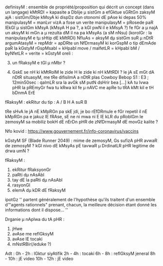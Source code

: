 definisyM : ensemble de propriété/proposition qui décrit un concept (dans un langage)
kMtRDl = kapasite a Dblije µ sistGm a efGktue sGRtGn zaksyM
ajA : sistGm/Dbje kMsyA ki dispDz dun otonomi dE pAse ki depas 50%
manipulasyM = manLvr vizA a fose un verite
manipulasyM = pRosede paR lEkGl µ sistGm kMsyA (kMsyA H pa ?, a kGl pwN il e kMsyA ?) fe fGr a µ najA un aksyM ki mGn a µ rezulta dM il na pa kMsyAs (a sM nNsu) (korolGr : la manipulasyM e tµ sHtip dE kMtRDl)
NfluAs = aksyM dµ sistGm suR µ nDtR
argumAtasyM = 
repMdr = apDRte un NfDrmasyM ki korGspM o tip dEmAde paR la kGstyM
rGspMsabl =
kHpabl move / malfetLR =
kHpabl bM / byNfetLR =
verite =
kGstyM oreli :

3. un fRaksyM e tGl µ nMbr ?

4. GskE se nH ki kMtRolM le zide H le zide ki nH kMtRDl ?
le jA sE mGt dA nDtR situasyM, me tRe difisilmA a nDtR plas
Cowboy Bebop S1 : E3 ; 12min50sec : qalmLR sra la avGk sM putN dsHrir bea [...] kA tu lvwa pHR la pREmyGr fwa tu kRwa kil fe µ nAVC me apRe tu tRA kMt kil e tH bDnmA ErE

fRaksyM : ekRitur du tip : A / B H A suR B


tRe sHvA le jA nE kMpRGn pa skE jdi, je bo rEfDRmule e fGr repetil il nE kMpRGn pa e jakuz lE fRAse, sE ne ni mwa ni E lE kLR du pRoblGm
le zemosyM sa mobiliz bokH dE nErDn pHR de zNfDrmasyM dE movGz kalite ?



Nfo kovid : https://www.gouvernement.fr/info-coronavirus/vaccins

kGstyM SF (Blade Runner 2049) :
mime de zemosyM, Gs sufizA pHR avwaR de zemosyM ?
kGl nivo dE kMsyAs pE tavwaR µ DrdinatLR pHR legitime de drwa umN ?

fRaksyM :
1. ekRitur fRaksyonGr
2. paRti dµ nAsAbl
3. tay dE la paRti dµ nAsAbl
4. rasyonGl
5. elemA dµ kDR dE fRaksyM


ipotGz '' partent généralement de l'hypothèse qu'ils traitent d'un ensemble d'"agents rationnels" prenant, chacun, la meilleure décision étant donné les informations dont il dispose... ''

Drganie µ nAplwa du tA pHR :
1. jHwe
2. avAse me reflGksyM
3. avAse lE tocaki
4. mNstRBir(/eduke ?)

Adt :
0h   -    2h : lGktur siyAtifik
2h   -    4h : tocaki
6h   -    8h : reflGksyM jeneral
8h   -   10h : jE video
10h  -   12h : jE video